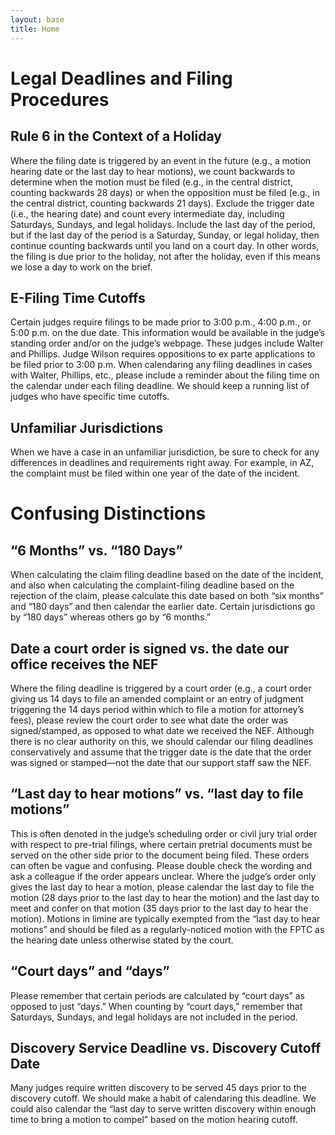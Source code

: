 ```yaml
---
layout: base
title: Home
---
```


# Legal Deadlines and Filing Procedures

## Rule 6 in the Context of a Holiday

Where the filing date is triggered by an event in the future (e.g., a motion hearing date or the last day to hear motions), we count backwards to determine when the motion must be filed (e.g., in the central district, counting backwards 28 days) or when the opposition must be filed (e.g., in the central district, counting backwards 21 days). Exclude the trigger date (i.e., the hearing date) and count every intermediate day, including Saturdays, Sundays, and legal holidays. Include the last day of the period, but if the last day of the period is a Saturday, Sunday, or legal holiday, then continue counting backwards until you land on a court day. In other words, the filing is due prior to the holiday, not after the holiday, even if this means we lose a day to work on the brief.

## E-Filing Time Cutoffs

Certain judges require filings to be made prior to 3:00 p.m., 4:00 p.m., or 5:00 p.m. on the due date. This information would be available in the judge’s standing order and/or on the judge’s webpage. These judges include Walter and Phillips. Judge Wilson requires oppositions to ex parte applications to be filed prior to 3:00 p.m. When calendaring any filing deadlines in cases with Walter, Phillips, etc., please include a reminder about the filing time on the calendar under each filing deadline. We should keep a running list of judges who have specific time cutoffs.

## Unfamiliar Jurisdictions

When we have a case in an unfamiliar jurisdiction, be sure to check for any differences in deadlines and requirements right away. For example, in AZ, the complaint must be filed within one year of the date of the incident.

# Confusing Distinctions

## “6 Months” vs. “180 Days”

When calculating the claim filing deadline based on the date of the incident, and also when calculating the complaint-filing deadline based on the rejection of the claim, please calculate this date based on both “six months” and “180 days” and then calendar the earlier date. Certain jurisdictions go by “180 days” whereas others go by “6 months.”

## Date a court order is signed vs. the date our office receives the NEF

Where the filing deadline is triggered by a court order (e.g., a court order giving us 14 days to file an amended complaint or an entry of judgment triggering the 14 days period within which to file a motion for attorney’s fees), please review the court order to see what date the order was signed/stamped, as opposed to what date we received the NEF. Although there is no clear authority on this, we should calendar our filing deadlines conservatively and assume that the trigger date is the date that the order was signed or stamped—not the date that our support staff saw the NEF.

## “Last day to hear motions” vs. “last day to file motions”

This is often denoted in the judge’s scheduling order or civil jury trial order with respect to pre-trial filings, where certain pretrial documents must be served on the other side prior to the document being filed. These orders can often be vague and confusing. Please double check the wording and ask a colleague if the order appears unclear. Where the judge’s order only gives the last day to hear a motion, please calendar the last day to file the motion (28 days prior to the last day to hear the motion) and the last day to meet and confer on that motion (35 days prior to the last day to hear the motion). Motions in limine are typically exempted from the “last day to hear motions” and should be filed as a regularly-noticed motion with the FPTC as the hearing date unless otherwise stated by the court.

## “Court days” and “days”

Please remember that certain periods are calculated by “court days” as opposed to just “days.” When counting by “court days,” remember that Saturdays, Sundays, and legal holidays are not included in the period.

## Discovery Service Deadline vs. Discovery Cutoff Date

Many judges require written discovery to be served 45 days prior to the discovery cutoff. We should make a habit of calendaring this deadline. We could also calendar the “last day to serve written discovery within enough time to bring a motion to compel” based on the motion hearing cutoff.